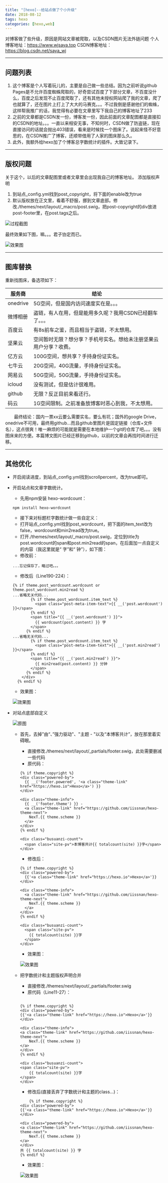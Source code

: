 ```yaml
---
title: "[hexo]--给站点做了个小升级"
date: 2018-08-12
tags: hexo
categories: [hexo,web]
---
```


> 
对博客做了些升级，原因是网站文章被爬取，以及CSDN图片无法外链问题
个人博客地址：https://www.wjsaya.top
CSDN博客地址：https://blog.csdn.net/saya_wj
>
<!--more-->

----------


问题列表
--
 1. 这个博客是个人写着玩儿的，主要是自己做一些总结。因为之前听说github Pages是不允许百度蜘蛛爬取的，好奇尝试百度了下部分文章，不百度没什么，百度之后发现不止百度爬取了，还有其他未授权网站爬了我的文章，爬了也就算了，还在图片上打上了大大的马赛克。。。不过我倒是感谢他们的蜘蛛，这样帮我推广的话，我觉得有必要在文章里写下我自己的博客地址了233
 2. 之前的文章都是CSDN发一份，博客发一份，因此前面的文章配图都是直接扣的CSDN的地址。。。一直以来相安无事，不知何时，CSDN做了防盗链，现在直接访问的话就会抛出403错误，看来是时候找一个图床了。说起来怪不好意思的，在CSDN推广了博客，还顺带借用了人家的图床那么久。
 3. 此外，我额外给hexo加了个博客总字数统计的插件。大致记录下。
 
 


----------


版权问题
--
 关于这个，以后的文章配图里或者文章里会出现我自己的博客地址。
 添加版权声明
 1. 到站点_config.yml找到post_copyright，将下面的enable改为true
 2. 默认版权放在正文里，看着不舒服，挪到文章底部。修改./themes/next/layout/_macro/post.swig，把post-copyright的div放进post-footer里，在post.tags之后。
 
![过程截图](https://github.com/wjsaya/BlogPictures/blob/master/some_upgrade_1.png?raw=true)

最终效果如下图，嘛。。。君子协定而已。

![效果图](https://github.com/wjsaya/BlogPictures/blob/master/some_upgrade_2.png?raw=true)


----------
图库替换
--
重新找图床，备选项如下：

服务商|结论
--|--
onedrive|5G空间，但是国内访问速度实在是。。。
微博相册|盗链，有人在用，但是能用多久呢？我用CSDN已经翻车了。。。
百度云|有8s前车之鉴，而且相当于盗链，不太想用。
坚果云|空间暂时无限？想分享？手机号实名。想给未注册坚果云用户分享？收费。
亿方云|100G空间，想共享？手持身份证实名。
七牛云|20G空间，40G流量，手持身份证实名。
网易云|50G空间，50G流量，手持身份证实名。
icloud|没有测试，但是估计很难用。
github|无限？反正目前来看还行。
码云|1G空间限制。之前准备放博客时恶心到我，不太想用。

&emsp;&emsp;最终结论：国内一票xx云要么需要实名，要么有坑；国外的google Drive，onedrive不可用，最终用github...而且github里图片是固定链接（仓库+文件名），这点很爽！唯一麻烦的可能就是需要在本地维护一个git的仓库了吧。。。没有图床来的方便。本篇博文图片已经迁移到github，以前的文章会再找时间进行迁移。

----------

其他优化
--
- 开启阅读进度，到站点_config.yml找到scrollpercent，改为true即可。
- 开启站点和文章字数统计。
	- 先用npm安装 hexo-wordcount：  
    ```shell
    npm install hexo-wordcount
    ```
	- 接下来对标题栏字数统计做一些自定义：
	- 打开站点_config.yml找到post_wordcount，把下面的item_text改为false，wordcount和min2read改为true。
	- 打开./themes/next/layout/_macro/post.swig，定位到title为post.wordcount的span和post.min2read的span，在后面加一点自定义的内容（我这里就是“ 字”和“ 钟”），如下图：
	- 修改前：
	```shell
	...忘记保存了，略过吧。。。
	```
	- 修改后（Line190-224）：
	```shell
	{% if theme.post_wordcount.wordcount or theme.post_wordcount.min2read %}
	...省略无关代码...
            {% if theme.post_wordcount.item_text %}
              <span class="post-meta-item-text">{{ __('post.wordcount') }}</span>
            {% endif %}
            <span title="{{ __('post.wordcount') }}">
              {{ wordcount(post.content) }} 字
            </span>
          {% endif %}
	...省略无关代码...
            {% if theme.post_wordcount.item_text %}
              <span class="post-meta-item-text">{{ __('post.min2read') }}</span>
            {% endif %}
            <span title="{{ __('post.min2read') }}">
              {{ min2read(post.content) }} 分钟
            </span>
          {% endif %}
        </div>
      {% endif %}
	```

	- 效果图：
  
    ![效果图](https://github.com/wjsaya/BlogPictures/blob/master/some_upgrade_5.png?raw=true)


- 对站点底部自定义

    ![原图](https://github.com/wjsaya/BlogPictures/blob/master/some_upgrade_6.png?raw=true)

	- 首先，去掉”由“、”强力驱动"、"主题 - "以及“本博客共计”，放在那里着实碍眼。
		- 直接修改./themes/next/layout/_partials/footer.swig，此处需要删减一些代码
		- 原代码：
		```shell
		{% if theme.copyright %}
		<div class="powered-by">
		  {{ __('footer.powered', '<a class="theme-link" href="https://hexo.io">Hexo</a>') }}
		</div>
		
		<div class="theme-info">
		  {{ __('footer.theme') }} -
		  <a class="theme-link" href="https://github.com/iissnan/hexo-theme-next">
		    NexT.{{ theme.scheme }}
		  </a>
		</div>
		{% endif %}
		
		<div class="busuanzi-count">
		  <span class="site-pv">本博客共计{{ totalcount(site) }}字</span>
		</div>
		```	


		- 修改后：	
		```shell
		{% if theme.copyright %}
		<div class="powered-by">
		  {{'<a class="theme-link" href="https://hexo.io">Hexo</a>'}}
		</div>
		
		<div class="theme-info">
		  <a class="theme-link" href="https://github.com/iissnan/hexo-theme-next">
		    NexT.{{ theme.scheme }}
		  </a>
		</div>
		{% endif %}
		
		<div class="busuanzi-count">
		  <span class="site-pv">
		    {{ totalcount(site) }}字
		  </span>
		</div>
		```
		- 效果图：
  
		![效果图](https://github.com/wjsaya/BlogPictures/blob/master/some_upgrade_7.png?raw=true)
	
	- 把字数统计和主题版权声明合并
		- 直接修改./themes/next/layout/_partials/footer.swig
        - 原代码（Line11-27）：
            
        ```shell
            
        {% if theme.copyright %}
        <div class="powered-by">
        {{'<a class="theme-link" href="https://hexo.io">Hexo</a>'}}
        </div>
        
        <div class="theme-info">
        <a class="theme-link" href="https://github.com/iissnan/hexo-theme-next">
            NexT.{{ theme.scheme }}
        </a>
        </div>
        {% endif %}
        
        <div class="busuanzi-count">
        <span class="site-pv">
            {{ totalcount(site) }}字
        </span>
        </div>
        ```
        - 修改后(直接丢弃了字数统计和主题的class...)：
            
        ```shell
            {% if theme.copyright %}
        <div class="powered-by">
        {{'<a class="theme-link" href="https://hexo.io">Hexo</a>'}}
        </div>
        
        <div class="powered-by">
        <a class="theme-link" href="https://github.com/iissnan/hexo-theme-next">
            NexT.{{ theme.scheme }}
        </a>
        </div>
        共 {{ totalcount(site) }} 字
        {% endif %}

        ```

        - 效果图：
  
        ![效果图](https://github.com/wjsaya/BlogPictures/blob/master/some_upgrade_8.png?raw=true)
